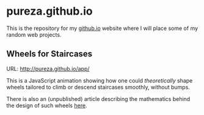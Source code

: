 # pureza.github.io

This is the repository for my [github.io](http://pureza.github.io/) website where I will place some of my random web projects.

## Wheels for Staircases

URL: http://pureza.github.io/app/

This is a JavaScript animation showing how one could *theoretically* shape wheels tailored to climb or descend staircases smoothly, without bumps.

There is also an (unpublished) article describing the mathematics behind the design of such wheels [here](http://pureza.github.io/doc/article.pdf).
